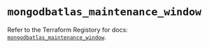 # `mongodbatlas_maintenance_window`

Refer to the Terraform Registory for docs: [`mongodbatlas_maintenance_window`](https://registry.terraform.io/providers/mongodb/mongodbatlas/1.12.2/docs/resources/maintenance_window).
